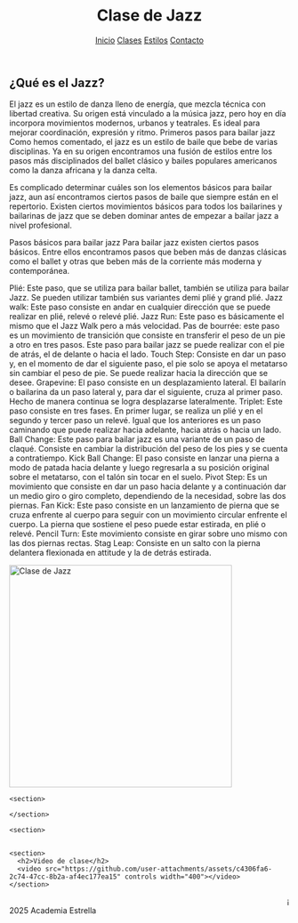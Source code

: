 <html lang="es">
<head>
  <meta charset="UTF-8">
  <link rel="stylesheet" href="css/estilos.css">
</head>
<body>
  <header>
    <h1>Clase de Jazz</h1>
    <nav>
      <a href="index.html">Inicio</a>
      <a href="clases.html">Clases</a>
      <a href="estilos.html">Estilos</a>
      <a href="contacto.html">Contacto</a>
    </nav>
  </header>

  <main>
    <section>
      <h2>¿Qué es el Jazz?</h2>
      <p>El jazz es un estilo de danza lleno de energía, que mezcla técnica con libertad creativa. Su origen está vinculado a la música jazz, pero hoy en día incorpora movimientos modernos, urbanos y teatrales. Es ideal para mejorar coordinación, expresión y ritmo.
      Primeros pasos para bailar jazz
Como hemos comentado, el jazz es un estilo de baile que bebe de varias disciplinas. Ya en su origen encontramos una fusión de estilos entre los pasos más disciplinados del ballet clásico y bailes populares americanos como la danza africana y la danza celta.  

Es complicado determinar cuáles son los elementos básicos para bailar jazz, aun así encontramos ciertos pasos de baile que siempre están en el repertorio. Existen ciertos movimientos básicos para todos los bailarines y bailarinas de jazz que se deben dominar antes de empezar a bailar jazz a nivel profesional.

Pasos básicos para bailar jazz
Para bailar jazz existen ciertos pasos básicos. Entre ellos encontramos pasos que beben más de danzas clásicas como el ballet y otras que beben más de la corriente más moderna y contemporánea.

Plié: Este paso, que se utiliza para bailar ballet, también se utiliza para bailar Jazz. Se pueden utilizar también sus variantes demi plié y grand plié.
Jazz walk: Este paso consiste en andar en cualquier dirección que se puede realizar en plié, relevé o relevé plié.
Jazz Run: Este paso es básicamente el mismo que el Jazz Walk pero a más velocidad.
Pas de bourrée: este paso es un movimiento de transición que consiste en transferir el peso de un pie a otro en tres pasos. Este paso para bailar jazz se puede realizar con el pie de atrás, el de delante o hacia el lado.
Touch Step: Consiste en dar un paso y, en el momento de dar el siguiente paso, el pie solo se apoya el metatarso sin cambiar el peso de pie. Se puede realizar hacia la dirección que se desee.
Grapevine: El paso consiste en un desplazamiento lateral. El bailarín o bailarina da un paso lateral y, para dar el siguiente, cruza al primer paso. Hecho de manera continua se logra desplazarse lateralmente.
Triplet: Este paso consiste en tres fases. En primer lugar, se realiza un plié y en el segundo y tercer paso un relevé. Igual que los anteriores es un paso caminando que puede realizar hacia adelante, hacia atrás o hacia un lado.
Ball Change: Este paso para bailar jazz es una variante de un paso de claqué. Consiste en cambiar la distribución del peso de los pies y se cuenta a contratiempo.
Kick Ball Change: El paso consiste en lanzar una pierna a modo de patada hacia delante y luego regresarla a su posición original sobre el metatarso, con el talón sin tocar en el suelo.
Pivot Step: Es un movimiento que consiste en dar un paso hacia delante y a continuación dar un medio giro o giro completo, dependiendo de la necesidad, sobre las dos piernas.
Fan Kick: Este paso consiste en un lanzamiento de pierna que se cruza enfrente al cuerpo para seguir con un movimiento circular enfrente el cuerpo. La pierna que sostiene el peso puede estar estirada, en plié o relevé.
Pencil Turn: Este movimiento consiste en girar sobre uno mismo con las dos piernas rectas.
Stag Leap: Consiste en un salto con la pierna delantera flexionada en attitude y la de detrás estirada.</p>
      <img src="https://lagazzettadf.com/wp-content/uploads/2019/11/jazz-1025x577.jpg?x26755" alt="Clase de Jazz" width="400">
    </section>

    <section>
      
    </section>

    <section>
      

    <section>
      <h2>Video de clase</h2>
      <video src="https://github.com/user-attachments/assets/c4306fa6-2c74-47cc-8b2a-af4ec177ea15" controls width="400"></video>
    </section>


  <footer>
    <marquee>¡Exprésate con ritmo y energía en nuestras clases de Jazz!</marquee>
   2025 Academia Estrella
  </footer>
